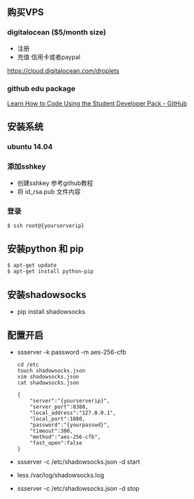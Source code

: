 
<!--more-->

## 购买VPS

### digitalocean ($5/month size)

 * 注册
 * 充值 信用卡或者paypal

https://cloud.digitalocean.com/droplets

### github edu package

[Learn How to Code Using the Student Developer Pack - GitHub](https://education.github.com/pack)

## 安装系统

### ubuntu 14.04

### 添加sshkey

* 创建sshkey 参考github教程
* 将 id_rsa.pub 文件内容

### 登录

```bash
$ ssh root@{yourserverip}
```

## 安装python 和 pip

```bash
$ apt-get update
$ apt-get install python-pip
```

## 安装shadowsocks

* pip install shadowsocks

## 配置开启

* ssserver -k password -m aes-256-cfb

    ```
    cd /etc
    touch shadowsocks.json
    vim shadowsocks.json
    cat shadowsocks.json

    {                                 
        "server":"{yourserverip}",    
        "server_port":8388,           
        "local_address":"127.0.0.1",  
        "local_port":1080,            
        "password":"{yourpasswd}",    
        "timeout":300,                
        "method":"aes-256-cfb",       
        "fast_open":false             
    }       
    ```
* ssserver -c /etc/shadowsocks.json -d start
* less /var/log/shadowsocks.log
* ssserver -c /etc/shadowsocks.json -d stop
